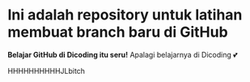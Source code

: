 # Ini adalah repository untuk latihan membuat branch baru di GitHub
**Belajar GitHub di Dicoding itu seru!**
Apalagi belajarnya di Dicoding 💕

HHHHHHHHHHJLbitch
